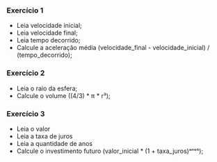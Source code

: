 ### Exercício 1

- Leia velocidade inicial;
- Leia velocidade final;
- Leia tempo decorrido;
- Calcule a aceleração média (velocidade_final - velocidade_inicial) / (tempo_decorrido);

### Exercício 2

- Leia o raio da esfera;
- Calcule o volume ((4/3) * π * r³);

### Exercício 3

- Leia o valor
- Leia a taxa de juros
- Leia a quantidade de anos
- Calcule o investimento futuro (valor_inicial * (1 + taxa_juros)ᵃⁿᵒˢ);
